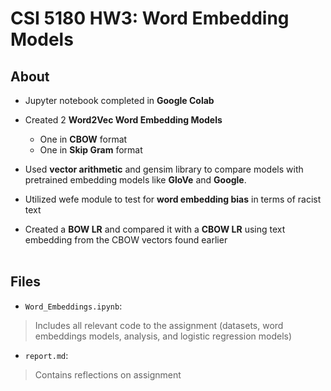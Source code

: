 # CSI 5180 HW3: Word Embedding Models
## About
* Jupyter notebook completed in **Google Colab**
* Created 2 **Word2Vec Word Embedding Models**
   * One in **CBOW** format
   * One in **Skip Gram** format
   
 * Used **vector arithmetic** and gensim library to compare models with pretrained embedding models like **GloVe** and **Google**.
 * Utilized wefe module to test for **word embedding bias** in terms of racist text
 * Created a **BOW LR** and compared it with a **CBOW LR** using text embedding from the CBOW vectors found earlier
<br></br>

## Files
* `Word_Embeddings.ipynb`:
> Includes all relevant code to the assignment (datasets, word embeddings models, analysis, and logistic regression models)
* `report.md`:
> Contains reflections on assignment
